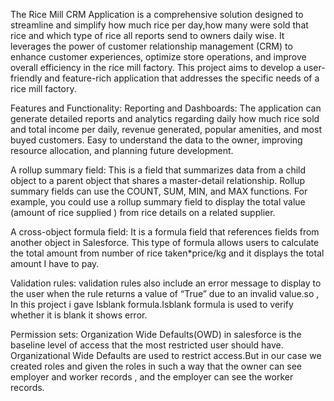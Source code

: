The Rice Mill  CRM Application is a comprehensive solution designed to streamline and simplify  how much rice per day,how many were sold that rice and which type of rice all reports send to  owners daily wise. It leverages the power of customer  relationship management (CRM) to enhance customer experiences, optimize store operations, and improve overall efficiency in the rice mill factory. This project aims to develop a user-friendly and feature-rich application that addresses the specific needs of a rice mill factory.

Features and Functionality:
Reporting and Dashboards: The application can generate detailed reports and analytics regarding daily how much rice sold and total income per daily, revenue generated, popular amenities, and most buyed customers. Easy to understand the data to the owner, improving resource allocation, and planning future development.

A rollup summary field: This is a field that summarizes data from a child object to a parent object that shares a master-detail relationship. Rollup summary fields can use the COUNT, SUM, MIN, and MAX functions. For example, you could use a rollup summary field to display the total value (amount of rice supplied ) from rice  details on a related supplier.

A cross-object formula field: It  is a formula field that references fields from another object in Salesforce. This type of formula allows users to calculate the total amount from number of rice taken*price/kg  and it displays the total amount I have to pay.

Validation rules: validation rules  also include an error message to display to the user when the rule returns a value of “True” due to an invalid value.so , In this project i gave Isblank formula.Isblank formula is used to verify whether it is blank it shows error.

Permission sets: Organization Wide Defaults(OWD) in salesforce is the baseline level of access that the most restricted user should have. Organizational Wide Defaults are used to restrict access.But in our case we created roles and given the roles in such a way that the owner  can see   employer  and worker  records , and the employer can see the worker  records.

